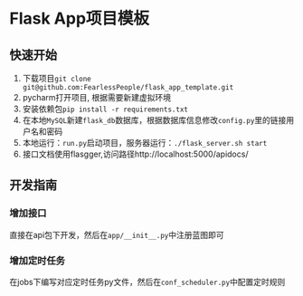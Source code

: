 # Flask App项目模板

## 快速开始

1. 下载项目`git clone git@github.com:FearlessPeople/flask_app_template.git`
2. pycharm打开项目, 根据需要新建虚拟环境
4. 安装依赖包`pip install -r requirements.txt`
5. 在本地`MySQL`新建`flask_db`数据库，根据数据库信息修改`config.py`里的链接用户名和密码
6. 本地运行：`run.py`启动项目，服务器运行：`./flask_server.sh start`
7. 接口文档使用flasgger,访问路径http://localhost:5000/apidocs/

## 开发指南

### 增加接口

直接在api包下开发，然后在`app/__init__.py`中注册蓝图即可

### 增加定时任务

在jobs下编写对应定时任务py文件，然后在`conf_scheduler.py`中配置定时规则
